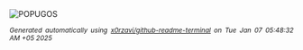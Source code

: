 <div align="justify">
<picture>
    <source media="(prefers-color-scheme: dark)" srcset="https://i.ibb.co/cFY3tQd/output-gif.gif">
    <source media="(prefers-color-scheme: light)" srcset="https://i.ibb.co/cFY3tQd/output-gif.gif">
    <img alt="POPUGOS" src="https://i.ibb.co/cFY3tQd/output-gif.gif">
</picture>

<sub><i>Generated automatically using [x0rzavi/github-readme-terminal](https://github.com/x0rzavi/github-readme-terminal) on Tue Jan 07 05:48:32 AM +05 2025</i></sub>
</div>